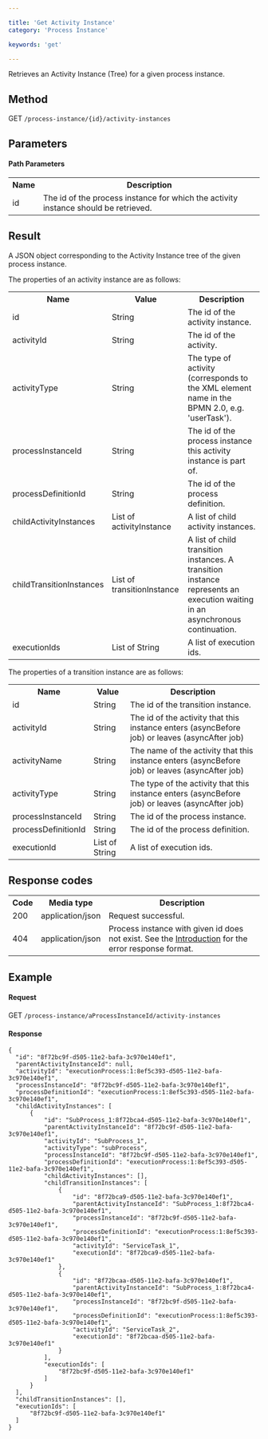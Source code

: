 ```yaml
---

title: 'Get Activity Instance'
category: 'Process Instance'

keywords: 'get'

---
```



Retrieves an Activity Instance (Tree) for a given process instance.


Method
------

GET `/process-instance/{id}/activity-instances`


Parameters
----------

#### Path Parameters

<table class="table table-striped">
  <tr>
    <th>Name</th>
    <th>Description</th>
  </tr>
  <tr>
    <td>id</td>
    <td>The id of the process instance for which the activity instance should be retrieved.</td>
  </tr>
</table>


Result
------

A JSON object corresponding to the Activity Instance tree of the given process instance.

The properties of an activity instance are as follows:

<table class="table table-striped">
  <tr>
    <th>Name</th>
    <th>Value</th>
    <th>Description</th>
  </tr>
  <tr>
    <td>id</td>
    <td>String</td>
    <td>The id of the activity instance.</td>
  </tr>
  <tr>
    <td>activityId</td>
    <td>String</td>
    <td>The id of the activity.</td>
  </tr>
  <tr>
    <td>activityType</td>
    <td>String</td>
    <td>The type of activity (corresponds to the XML element name in the BPMN 2.0, e.g. 'userTask').</td>
  </tr>
  <tr>
    <td>processInstanceId</td>
    <td>String</td>
    <td>The id of the process instance this activity instance is part of.</td>
  </tr>
  <tr>
    <td>processDefinitionId</td>
    <td>String</td>
    <td>The id of the process definition.</td>
  </tr>
  <tr>
    <td>childActivityInstances</td>
    <td>List of activityInstance</td>
    <td>A list of child activity instances.</td>
  </tr>
  <tr>
    <td>childTransitionInstances</td>
    <td>List of transitionInstance</td>
    <td>A list of child transition instances. A transition instance represents an execution waiting in an asynchronous continuation.</td>
  </tr>
  <tr>
    <td>executionIds</td>
    <td>List of String</td>
    <td>A list of execution ids.</td>
  </tr>
</table>

The properties of a transition instance are as follows:

<table class="table table-striped">
  <tr>
    <th>Name</th>
    <th>Value</th>
    <th>Description</th>
  </tr>
  <tr>
    <td>id</td>
    <td>String</td>
    <td>The id of the transition instance.</td>
  </tr>
  <tr>
    <td>activityId</td>
    <td>String</td>
    <td>The id of the activity that this instance enters (asyncBefore job) or leaves (asyncAfter job)</td>
  </tr>
  <tr>
    <td>activityName</td>
    <td>String</td>
    <td>The name of the activity that this instance enters (asyncBefore job) or leaves (asyncAfter job)</td>
  </tr>
  <tr>
    <td>activityType</td>
    <td>String</td>
    <td>The type of the activity that this instance enters (asyncBefore job) or leaves (asyncAfter job)</td>
  </tr>
  <tr>
    <td>processInstanceId</td>
    <td>String</td>
    <td>The id of the process instance.</td>
  </tr>
  <tr>
    <td>processDefinitionId</td>
    <td>String</td>
    <td>The id of the process definition.</td>
  </tr>
  <tr>
    <td>executionId</td>
    <td>List of String</td>
    <td>A list of execution ids.</td>
  </tr>
</table>


Response codes
--------------

<table class="table table-striped">
  <tr>
    <th>Code</th>
    <th>Media type</th>
    <th>Description</th>
  </tr>
  <tr>
    <td>200</td>
    <td>application/json</td>
    <td>Request successful.</td>
  </tr>
  <tr>
    <td>404</td>
    <td>application/json</td>
    <td>Process instance with given id does not exist. See the <a href="ref:#overview-introduction">Introduction</a> for the error response format.</td>
  </tr>
</table>

Example
-------

#### Request

GET `/process-instance/aProcessInstanceId/activity-instances`

#### Response

    {
      "id": "8f72bc9f-d505-11e2-bafa-3c970e140ef1",
      "parentActivityInstanceId": null,
      "activityId": "executionProcess:1:8ef5c393-d505-11e2-bafa-3c970e140ef1",
      "processInstanceId": "8f72bc9f-d505-11e2-bafa-3c970e140ef1",
      "processDefinitionId": "executionProcess:1:8ef5c393-d505-11e2-bafa-3c970e140ef1",
      "childActivityInstances": [
          {
              "id": "SubProcess_1:8f72bca4-d505-11e2-bafa-3c970e140ef1",
              "parentActivityInstanceId": "8f72bc9f-d505-11e2-bafa-3c970e140ef1",
              "activityId": "SubProcess_1",
              "activityType": "subProcess",
              "processInstanceId": "8f72bc9f-d505-11e2-bafa-3c970e140ef1",
              "processDefinitionId": "executionProcess:1:8ef5c393-d505-11e2-bafa-3c970e140ef1",
              "childActivityInstances": [],
              "childTransitionInstances": [
                  {
                      "id": "8f72bca9-d505-11e2-bafa-3c970e140ef1",
                      "parentActivityInstanceId": "SubProcess_1:8f72bca4-d505-11e2-bafa-3c970e140ef1",
                      "processInstanceId": "8f72bc9f-d505-11e2-bafa-3c970e140ef1",
                      "processDefinitionId": "executionProcess:1:8ef5c393-d505-11e2-bafa-3c970e140ef1",
                      "activityId": "ServiceTask_1",
                      "executionId": "8f72bca9-d505-11e2-bafa-3c970e140ef1"
                  },
                  {
                      "id": "8f72bcaa-d505-11e2-bafa-3c970e140ef1",
                      "parentActivityInstanceId": "SubProcess_1:8f72bca4-d505-11e2-bafa-3c970e140ef1",
                      "processInstanceId": "8f72bc9f-d505-11e2-bafa-3c970e140ef1",
                      "processDefinitionId": "executionProcess:1:8ef5c393-d505-11e2-bafa-3c970e140ef1",
                      "activityId": "ServiceTask_2",
                      "executionId": "8f72bcaa-d505-11e2-bafa-3c970e140ef1"
                  }
              ],
              "executionIds": [
                  "8f72bc9f-d505-11e2-bafa-3c970e140ef1"
              ]
          }
      ],
      "childTransitionInstances": [],
      "executionIds": [
          "8f72bc9f-d505-11e2-bafa-3c970e140ef1"
      ]
    }